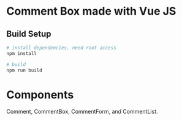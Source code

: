 # Comment Box made with Vue JS

## Build Setup

``` bash
# install dependencies, need root access
npm install

# build
npm run build

```
# Components
Comment, CommentBox, CommentForm, and CommentList.



